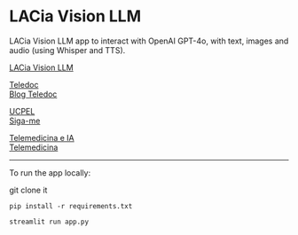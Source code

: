# LACia Vision LLM

LACia Vision LLM app to interact with OpenAI GPT-4o, with text, images and audio (using Whisper and TTS).

[LACia Vision LLM](https://teledocmedical.com)  

[Teledoc](https://teledocmedical.com/)  
[Blog Teledoc](https://teledocmedical.com/blog)  

[UCPEL](https://ucpel.edu.br/)  
[Siga-me](htts://instagram.com/drjonasspezia/)  

[Telemedicina e IA](https://youtu.be/eqkBvOrnkzE?si=e0QOYKo4tfNN9LK7)  
[Telemedicina](https://youtu.be/og5AbD5tWAs?si=2WfV_AMZpo1uMVnS)  



------

To run the app locally:

git clone it

`pip install -r requirements.txt`

`streamlit run app.py`


